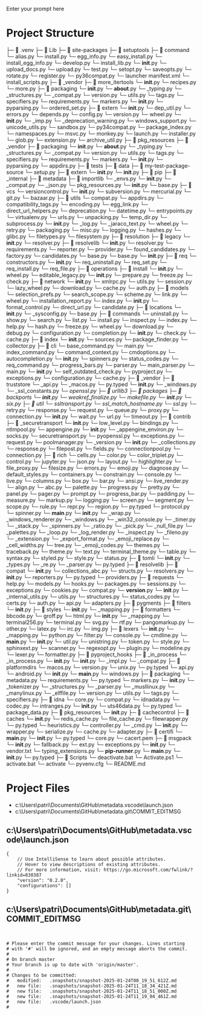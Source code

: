 Enter your prompt here

# Project Structure

├─ 📁 .venv
  ├─ 📁 Lib
    ├─ 📁 site-packages
      ├─ 📁 setuptools
        ├─ 📁 command
          └─ alias.py
          └─ install.py
          └─ egg_info.py
          └─ easy_install.py
          └─ install_egg_info.py
          └─ develop.py
          └─ install_lib.py
          └─ __init__.py
          └─ upload_docs.py
          └─ upload.py
          └─ test.py
          └─ setopt.py
          └─ saveopts.py
          └─ rotate.py
          └─ register.py
          └─ py36compat.py
          └─ launcher manifest.xml
          └─ install_scripts.py
        ├─ 📁 _vendor
          ├─ 📁 more_itertools
            └─ __init__.py
            └─ recipes.py
            └─ more.py
          ├─ 📁 packaging
            └─ __init__.py
            └─ __about__.py
            └─ _typing.py
            └─ _structures.py
            └─ _compat.py
            └─ version.py
            └─ utils.py
            └─ tags.py
            └─ specifiers.py
            └─ requirements.py
            └─ markers.py
          └─ __init__.py
          └─ pyparsing.py
          └─ ordered_set.py
        ├─ 📁 extern
          └─ __init__.py
        └─ dep_util.py
        └─ errors.py
        └─ depends.py
        └─ config.py
        └─ version.py
        └─ wheel.py
        └─ __init__.py
        └─ _imp.py
        └─ _deprecation_warning.py
        └─ windows_support.py
        └─ unicode_utils.py
        └─ sandbox.py
        └─ py34compat.py
        └─ package_index.py
        └─ namespaces.py
        └─ msvc.py
        └─ monkey.py
        └─ launch.py
        └─ installer.py
        └─ glob.py
        └─ extension.py
        └─ archive_util.py
      ├─ 📁 pkg_resources
        ├─ 📁 _vendor
          ├─ 📁 packaging
            └─ __init__.py
            └─ __about__.py
            └─ _typing.py
            └─ _structures.py
            └─ _compat.py
            └─ version.py
            └─ utils.py
            └─ tags.py
            └─ specifiers.py
            └─ requirements.py
            └─ markers.py
          └─ __init__.py
          └─ pyparsing.py
          └─ appdirs.py
        ├─ 📁 tests
          ├─ 📁 data
            ├─ 📁 my-test-package-source
              └─ setup.py
        ├─ 📁 extern
          └─ __init__.py
        └─ __init__.py
      ├─ 📁 pip
        ├─ 📁 _internal
          ├─ 📁 metadata
            ├─ 📁 importlib
              └─ _envs.py
              └─ __init__.py
              └─ _compat.py
            └─ _json.py
            └─ pkg_resources.py
            └─ __init__.py
            └─ base.py
          ├─ 📁 vcs
            └─ versioncontrol.py
            └─ __init__.py
            └─ subversion.py
            └─ mercurial.py
            └─ git.py
            └─ bazaar.py
          ├─ 📁 utils
            └─ compat.py
            └─ appdirs.py
            └─ compatibility_tags.py
            └─ encoding.py
            └─ egg_link.py
            └─ direct_url_helpers.py
            └─ deprecation.py
            └─ datetime.py
            └─ entrypoints.py
            └─ virtualenv.py
            └─ urls.py
            └─ unpacking.py
            └─ temp_dir.py
            └─ subprocess.py
            └─ __init__.py
            └─ _log.py
            └─ _jaraco_text.py
            └─ wheel.py
            └─ retry.py
            └─ packaging.py
            └─ misc.py
            └─ logging.py
            └─ hashes.py
            └─ glibc.py
            └─ filetypes.py
            └─ filesystem.py
          ├─ 📁 resolution
            ├─ 📁 legacy
              └─ __init__.py
              └─ resolver.py
            ├─ 📁 resolvelib
              └─ __init__.py
              └─ resolver.py
              └─ requirements.py
              └─ reporter.py
              └─ provider.py
              └─ found_candidates.py
              └─ factory.py
              └─ candidates.py
              └─ base.py
            └─ base.py
            └─ __init__.py
          ├─ 📁 req
            └─ constructors.py
            └─ __init__.py
            └─ req_uninstall.py
            └─ req_set.py
            └─ req_install.py
            └─ req_file.py
          ├─ 📁 operations
            ├─ 📁 install
              └─ __init__.py
              └─ wheel.py
              └─ editable_legacy.py
            └─ __init__.py
            └─ prepare.py
            └─ freeze.py
            └─ check.py
          ├─ 📁 network
            └─ __init__.py
            └─ xmlrpc.py
            └─ utils.py
            └─ session.py
            └─ lazy_wheel.py
            └─ download.py
            └─ cache.py
            └─ auth.py
          ├─ 📁 models
            └─ selection_prefs.py
            └─ search_scope.py
            └─ scheme.py
            └─ link.py
            └─ wheel.py
            └─ installation_report.py
            └─ index.py
            └─ __init__.py
            └─ format_control.py
            └─ direct_url.py
            └─ candidate.py
          ├─ 📁 locations
            └─ __init__.py
            └─ _sysconfig.py
            └─ base.py
          ├─ 📁 commands
            └─ uninstall.py
            └─ show.py
            └─ search.py
            └─ list.py
            └─ install.py
            └─ inspect.py
            └─ index.py
            └─ help.py
            └─ hash.py
            └─ freeze.py
            └─ wheel.py
            └─ download.py
            └─ debug.py
            └─ configuration.py
            └─ completion.py
            └─ __init__.py
            └─ check.py
            └─ cache.py
          ├─ 📁 index
            └─ __init__.py
            └─ sources.py
            └─ package_finder.py
            └─ collector.py
          ├─ 📁 cli
            └─ base_command.py
            └─ main.py
            └─ index_command.py
            └─ command_context.py
            └─ cmdoptions.py
            └─ autocompletion.py
            └─ __init__.py
            └─ spinners.py
            └─ status_codes.py
            └─ req_command.py
            └─ progress_bars.py
            └─ parser.py
            └─ main_parser.py
          └─ main.py
          └─ __init__.py
          └─ self_outdated_check.py
          └─ pyproject.py
          └─ exceptions.py
          └─ configuration.py
          └─ cache.py
        ├─ 📁 _vendor
          ├─ 📁 truststore
            └─ _api.py
            └─ _macos.py
            └─ py.typed
            └─ __init__.py
            └─ _windows.py
            └─ _ssl_constants.py
            └─ _openssl.py
          ├─ 📁 urllib3
            ├─ 📁 packages
              ├─ 📁 backports
                └─ __init__.py
                └─ weakref_finalize.py
                └─ makefile.py
              └─ __init__.py
              └─ six.py
            ├─ 📁 util
              └─ ssltransport.py
              └─ ssl_match_hostname.py
              └─ ssl_.py
              └─ retry.py
              └─ response.py
              └─ request.py
              └─ queue.py
              └─ proxy.py
              └─ connection.py
              └─ __init__.py
              └─ wait.py
              └─ url.py
              └─ timeout.py
            ├─ 📁 contrib
              ├─ 📁 _securetransport
                └─ __init__.py
                └─ low_level.py
                └─ bindings.py
              └─ ntlmpool.py
              └─ appengine.py
              └─ __init__.py
              └─ _appengine_environ.py
              └─ socks.py
              └─ securetransport.py
              └─ pyopenssl.py
            └─ exceptions.py
            └─ request.py
            └─ poolmanager.py
            └─ _version.py
            └─ __init__.py
            └─ _collections.py
            └─ response.py
            └─ filepost.py
            └─ fields.py
            └─ connectionpool.py
            └─ connection.py
          ├─ 📁 rich
            └─ cells.py
            └─ color.py
            └─ color_triplet.py
            └─ control.py
            └─ jupyter.py
            └─ json.py
            └─ layout.py
            └─ highlighter.py
            └─ file_proxy.py
            └─ filesize.py
            └─ errors.py
            └─ emoji.py
            └─ diagnose.py
            └─ default_styles.py
            └─ containers.py
            └─ constrain.py
            └─ console.py
            └─ live.py
            └─ columns.py
            └─ box.py
            └─ bar.py
            └─ ansi.py
            └─ live_render.py
            └─ align.py
            └─ abc.py
            └─ palette.py
            └─ progress.py
            └─ pretty.py
            └─ panel.py
            └─ pager.py
            └─ prompt.py
            └─ progress_bar.py
            └─ padding.py
            └─ measure.py
            └─ markup.py
            └─ logging.py
            └─ screen.py
            └─ segment.py
            └─ scope.py
            └─ rule.py
            └─ repr.py
            └─ region.py
            └─ py.typed
            └─ protocol.py
            └─ spinner.py
            └─ __main__.py
            └─ __init__.py
            └─ _wrap.py
            └─ _windows_renderer.py
            └─ _windows.py
            └─ _win32_console.py
            └─ _timer.py
            └─ _stack.py
            └─ _spinners.py
            └─ _ratio.py
            └─ _pick.py
            └─ _null_file.py
            └─ _palettes.py
            └─ _loop.py
            └─ _log_render.py
            └─ _inspect.py
            └─ _fileno.py
            └─ _extension.py
            └─ _export_format.py
            └─ _emoji_replace.py
            └─ _cell_widths.py
            └─ tree.py
            └─ _emoji_codes.py
            └─ themes.py
            └─ traceback.py
            └─ theme.py
            └─ text.py
            └─ terminal_theme.py
            └─ table.py
            └─ syntax.py
            └─ styled.py
            └─ style.py
            └─ status.py
          ├─ 📁 tomli
            └─ __init__.py
            └─ _types.py
            └─ _re.py
            └─ _parser.py
            └─ py.typed
          ├─ 📁 resolvelib
            ├─ 📁 compat
              └─ __init__.py
              └─ collections_abc.py
            └─ structs.py
            └─ resolvers.py
            └─ __init__.py
            └─ reporters.py
            └─ py.typed
            └─ providers.py
          ├─ 📁 requests
            └─ help.py
            └─ models.py
            └─ hooks.py
            └─ packages.py
            └─ sessions.py
            └─ exceptions.py
            └─ cookies.py
            └─ compat.py
            └─ __version__.py
            └─ __init__.py
            └─ _internal_utils.py
            └─ utils.py
            └─ structures.py
            └─ status_codes.py
            └─ certs.py
            └─ auth.py
            └─ api.py
            └─ adapters.py
          ├─ 📁 pygments
            ├─ 📁 filters
              └─ __init__.py
            ├─ 📁 styles
              └─ __init__.py
              └─ _mapping.py
            ├─ 📁 formatters
              └─ bbcode.py
              └─ groff.py
              └─ html.py
              └─ __init__.py
              └─ _mapping.py
              └─ terminal256.py
              └─ terminal.py
              └─ svg.py
              └─ rtf.py
              └─ pangomarkup.py
              └─ other.py
              └─ latex.py
              └─ irc.py
              └─ img.py
            ├─ 📁 lexers
              └─ __init__.py
              └─ _mapping.py
              └─ python.py
            └─ filter.py
            └─ console.py
            └─ cmdline.py
            └─ __main__.py
            └─ __init__.py
            └─ util.py
            └─ unistring.py
            └─ token.py
            └─ style.py
            └─ sphinxext.py
            └─ scanner.py
            └─ regexopt.py
            └─ plugin.py
            └─ modeline.py
            └─ lexer.py
            └─ formatter.py
          ├─ 📁 pyproject_hooks
            ├─ 📁 _in_process
              └─ _in_process.py
              └─ __init__.py
            └─ __init__.py
            └─ _impl.py
            └─ _compat.py
          ├─ 📁 platformdirs
            └─ macos.py
            └─ version.py
            └─ unix.py
            └─ py.typed
            └─ api.py
            └─ android.py
            └─ __init__.py
            └─ __main__.py
            └─ windows.py
          ├─ 📁 packaging
            └─ metadata.py
            └─ requirements.py
            └─ py.typed
            └─ markers.py
            └─ __init__.py
            └─ _tokenizer.py
            └─ _structures.py
            └─ _parser.py
            └─ _musllinux.py
            └─ _manylinux.py
            └─ _elffile.py
            └─ version.py
            └─ utils.py
            └─ tags.py
            └─ specifiers.py
          ├─ 📁 idna
            └─ core.py
            └─ compat.py
            └─ idnadata.py
            └─ codec.py
            └─ intranges.py
            └─ __init__.py
            └─ uts46data.py
            └─ py.typed
            └─ package_data.py
          ├─ 📁 pkg_resources
            └─ __init__.py
          ├─ 📁 cachecontrol
            ├─ 📁 caches
              └─ __init__.py
              └─ redis_cache.py
              └─ file_cache.py
            └─ filewrapper.py
            └─ py.typed
            └─ heuristics.py
            └─ controller.py
            └─ _cmd.py
            └─ __init__.py
            └─ wrapper.py
            └─ serialize.py
            └─ cache.py
            └─ adapter.py
          ├─ 📁 certifi
            └─ __main__.py
            └─ __init__.py
            └─ py.typed
            └─ core.py
            └─ cacert.pem
          ├─ 📁 msgpack
            └─ __init__.py
            └─ fallback.py
            └─ ext.py
            └─ exceptions.py
          └─ __init__.py
          └─ vendor.txt
          └─ typing_extensions.py
        └─ __pip-runner__.py
        └─ __main__.py
        └─ __init__.py
        └─ py.typed
  ├─ 📁 Scripts
    └─ deactivate.bat
    └─ Activate.ps1
    └─ activate.bat
    └─ activate
  └─ pyvenv.cfg
└─ README.md


# Project Files

- c:\Users\patri\Documents\GitHub\metadata\.vscode\launch.json
- c:\Users\patri\Documents\GitHub\metadata\.git\COMMIT_EDITMSG

## c:\Users\patri\Documents\GitHub\metadata\.vscode\launch.json
```
{
    // Use IntelliSense to learn about possible attributes.
    // Hover to view descriptions of existing attributes.
    // For more information, visit: https://go.microsoft.com/fwlink/?linkid=830387
    "version": "0.2.0",
    "configurations": []
}
```

## c:\Users\patri\Documents\GitHub\metadata\.git\COMMIT_EDITMSG
```


# Please enter the commit message for your changes. Lines starting
# with '#' will be ignored, and an empty message aborts the commit.
#
# On branch master
# Your branch is up to date with 'origin/master'.
#
# Changes to be committed:
#	modified:   .snapshots/snapshot-2025-01-24T00_19_51_612Z.md
#	new file:   .snapshots/snapshot-2025-01-24T11_18_34_421Z.md
#	new file:   .snapshots/snapshot-2025-01-24T11_18_51_000Z.md
#	new file:   .snapshots/snapshot-2025-01-24T11_19_04_461Z.md
#	new file:   .vscode/launch.json
#

```

